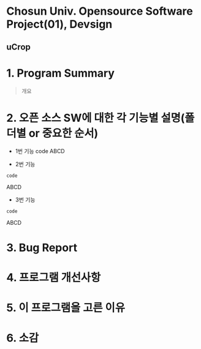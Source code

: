 Chosun Univ. Opensource Software Project(01), Devsign
===========
uCrop
------------

# 1. Program Summary
> 개요

# 2. 오픈 소스 SW에 대한 각 기능별 설명(폴더별 or 중요한 순서)
- 1번 기능
	code
ABCD

- 2번 기능
<pre><code>code</code></pre>
ABCD

- 3번 기능
<pre><code>code</code></pre>
ABCD

# 3. Bug Report

# 4. 프로그램 개선사항

# 5. 이 프로그램을 고른 이유

# 6. 소감